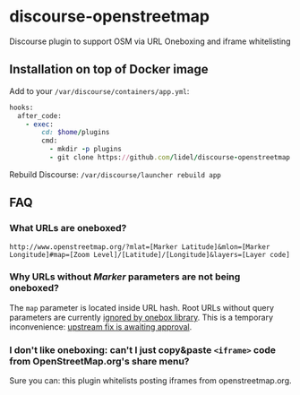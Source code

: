 discourse-openstreetmap
=======================

Discourse plugin to support OSM via URL Oneboxing and iframe whitelisting


## Installation on top of Docker image

Add to your `/var/discourse/containers/app.yml`:

```ruby
hooks:
  after_code:
    - exec:
        cd: $home/plugins
        cmd:
          - mkdir -p plugins
          - git clone https://github.com/lidel/discourse-openstreetmap.git
```

Rebuild Discourse: `/var/discourse/launcher rebuild app`

## FAQ

### What URLs are oneboxed?

`http://www.openstreetmap.org/?mlat=[Marker Latitude]&mlon=[Marker Longitude]#map=[Zoom Level]/[Latitude]/[Longitude]&layers=[Layer code]`

### Why URLs without *Marker* parameters are not being oneboxed?

The `map` parameter is located inside URL hash.
Root URLs without query parameters are currently [ignored by onebox library](https://github.com/discourse/onebox/blob/d94d4ef7dffaf299b2b1cd673e9f7d4f3b5da9dc/lib/onebox/matcher.rb#L17).
This is a temporary inconvenience: [upstream fix is awaiting approval](https://github.com/discourse/onebox/pull/252).

### I don't like oneboxing: can't I just copy&paste `<iframe>` code from OpenStreetMap.org's share menu?

Sure you can: this plugin whitelists posting iframes from openstreetmap.org.
